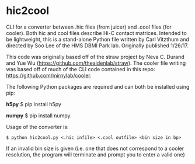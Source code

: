 # hic2cool #

CLI for a converter between .hic files (from juicer) and .cool files (for cooler).  Both hic and cool files describe Hi-C contact matrices. Intended to be lightweight, this is a stand-alone Python file written by Carl Vitzthum and directed by Soo Lee of the HMS DBMI Park lab.
Originally published 1/26/17.

This code was originally based off of the straw project by Neva C. Durand and Yue Wu (https://github.com/theaidenlab/straw). The cooler file writing was based off of much of the CLI code contained in this repo: https://github.com/mirnylab/cooler.

The following Python packages are required and can both be installed using pip:

**h5py** $ pip install h5py

**numpy** $ pip install numpy

Usage of the converter is:
```
$ python hic2cool.py <.hic infile> <.cool outfile> <bin size in bp>
```
If an invalid bin size is given (i.e. one that does not correspond to a cooler resolution, the program will terminate and prompt you to enter a valid one)
